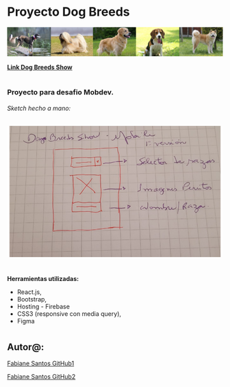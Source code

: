 # Proyecto Dog Breeds

![](./src/img/img_perritos.png)



**[Link Dog Breeds Show](https://dogbreeds-show.web.app/)**

#

### Proyecto para desafio Mobdev.

###### Sketch hecho a mano:

![](./src/img/sketch.png)

#

**Herramientas utilizadas:**

- React.js,
- Bootstrap,
- Hosting - Firebase
- CSS3 (responsive con media query),
- Figma

#

## Autor@:

[Fabiane Santos GitHub1](https://github.com/FabianeSantos?tab=repositories)

[Fabiane Santos GitHub2](https://github.com/FabiSantos?tab=repositories)

